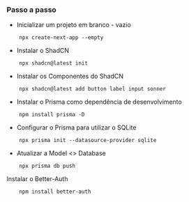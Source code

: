 ### Passo a passo ###

- Inicializar um projeto em branco - vazio
```
    npx create-next-app --empty
```
- Instalar o ShadCN
```
    npx shadcn@latest init
```
- Instalar os Componentes do ShadCN
```
    npx shadcn@latest add button label input sonner
```
- Instalar o Prisma como dependência de desenvolvimento
```
    npm install prisma -D
```
- Configurar o Prisma para utilizar o SQLite
```
    npx prisma init --datasource-provider sqlite
```
- Atualizar a Model <> Database
```
    npx prisma db push
```
Instalar o Better-Auth
```
    npm install better-auth
```

